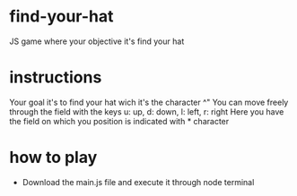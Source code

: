 # find-your-hat
JS game where your objective it's find your hat

# instructions
Your goal it's to find your hat wich it's the character ^"
You can move freely through the field with the keys u: up, d: down, l: left, r: right
Here you have the field on which you position is indicated with * character

# how to play
- Download the main.js file and execute it through node terminal
